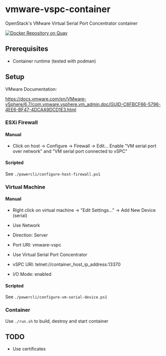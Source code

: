 # vmware-vspc-container
OpenStack's VMware Virtual Serial Port Concentrator container

[![Docker Repository on Quay](https://quay.io/repository/jcallen/vmware-vspc/status "Docker Repository on Quay")](https://quay.io/repository/jcallen/vmware-vspc)

## Prerequisites

- Container runtime (tested with podman)

## Setup

VMware Documentation:

https://docs.vmware.com/en/VMware-vSphere/6.7/com.vmware.vsphere.vm_admin.doc/GUID-C6FBCF66-5796-4EE6-BF47-4DCAA9DCD1E3.html

### ESXi Firewall

#### Manual
- Click on host -> Configure -> Firewall -> Edit...
  Enable "VM serial port over network" and "VM serial port connected to vSPC"

#### Scripted
See `./powercli/configure-host-firewall.ps1`

### Virtual Machine

#### Manual
- Right click on virtual machine -> "Edit Settings..." -> Add New Device (serial)


- Use Network
- Direction: Server
- Port URI: vmware-vspc
- Use Virtual Serial Port Concentrator
- vSPC URI: telnet://container_host_ip_address:13370
- I/O Mode: enabled

#### Scripted
See `./powercli/configure-vm-serial-device.ps1`

### Container
Use `./run.sh` to build, destroy and start container

## TODO
- Use certificates

